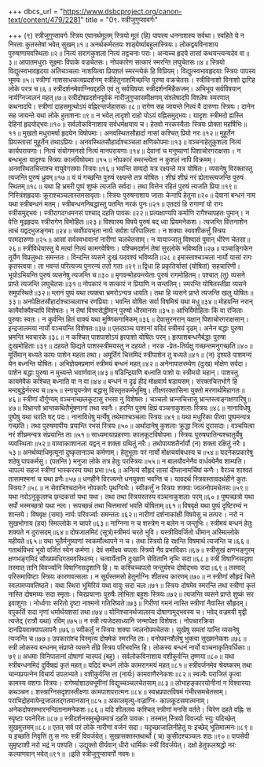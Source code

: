 +++
dbcs_url = "https://www.dsbcproject.org/canon-text/content/479/2281"
title = "0९. स्त्रीजुगुप्सावर्गः"

+++
(९) स्त्रीजुगुप्सावर्गः 
स्त्रिय एवानर्थमूलम् 
स्त्रियो मूलं (हि) पापस्य धननाशस्य सर्वथा। 
स्वहिते ये न निरताः कुतस्तेषां भवेत् सुखम्॥१॥
अनर्थकर्मरतयः शाठ्‍येर्ष्याबहुलास्त्रियः। 
लोकद्वयविनाशाय पुरुषाणामवस्थिताः॥२॥
नित्यं सरागकुशला नित्यं तद्वचनाः पराः। 
अन्यच्च हृदये तासां कथयन्त्यन्यदेव वा॥३॥
आपातमधुराः सूक्ष्माः विपाके वज्रचेतसः। 
नोपकारेण सत्कारं स्मरन्ति लघुचेतसः॥४॥
स्त्रियो विद्युत्स्वभावहृदया अतिचञ्चलाः 
नाशयित्वा प्रियशतं स्मरन्त्येकं हि विप्रियम्। 
विद्युत्स्वभावहृदयाः स्त्रियः पापस्य भूमयः॥५॥
स्त्रीणां नाशसाधकत्वप्रदर्शनम् 
स्त्रीहेतुनाशमिच्छन्ति पुरुषा वक्रचेतसः। 
स्त्रीविनाशो विनाशो द्रागिह लोके परत्र च॥६॥
स्त्रीदर्शनमेवाग्निवद्दहति 
एवं तु सर्वविषयाः स्त्रीदर्शनमिहैकजम्। 
अभिभूय सर्वविषयान् नार्यग्निज्वलनं महत्॥७॥
स्त्रीदोषप्रदर्शनपूर्वकं नारीजुगुप्सासमीक्षणम् 
संश्लेषादपि विश्लेषः स्मरणात् कथनादपि।
स्त्रीणां दाहसमुत्थोऽयं वह्निरन्तर्जहासकः॥८॥
रागेण सह जायन्ते नित्यं वै दारुणाः स्त्रियः। 
दानेन सह जायन्ते यथा लोके हुताशनाः॥९॥
न भवेत् तादृशो दाहो योऽयं वह्निसमुद्भवः। 
यादृशः स्त्रीमदो ह्यस्ति देहिनां हृदयोद्भवः॥१०॥
सर्वलोकविनाशाय सर्वधर्मक्षयाय च। 
हेतवो नरकस्यैताः स्त्रियः प्रोक्ता महर्षिभिः॥११॥
मुखतो मधुरामर्षा हृदयेन विषोपमाः। 
अनवस्थितसौहार्दा नासां कश्चित् प्रियो नरः॥१२॥
मुहूर्तेन प्रियस्तासां मुहूर्तेन तथाऽप्रियः। 
अनवस्थितसौहार्दाश्चञ्चला क्षणिकोपमाः॥१३॥
वञ्चनाहेतुकुशला नित्यं कार्यपरायणाः। 
नित्यं संयोगमनसो नित्यं मानपरायणाः॥१४॥
देवानां च मनुष्याणां पिशाचोरगराक्षसाः। 
न बन्धभूता यादृश्यः स्त्रियः कालविषोपमाः॥१५॥
नोपकारं स्मरन्त्येता न कुशलं नापि विक्रमम्। 
अनवस्थितचित्ताश्च वायुवेगसमाः स्त्रियः॥१६॥
भवन्ति सम्पदो यत्र रक्ष्यन्ते यत्र योषितः। 
व्यसनेषु विरक्तास्तु त्यजन्ति पुरुषं ध्रुवम्॥१७॥
यं यं गच्छन्ति पुरुषं रक्ष्यन्ते तत्र योषितः। 
शीघ्रं शीघ्रं नरं ह्येतास्त्यजन्ति पुरुषं स्थितम्॥१८॥
यथा हि भ्रमरी पुष्पं शुष्कं त्यजति सर्वदा। 
तथा वित्तेन रहितं पुरुषं त्यजति प्रिया॥१९॥
निस्त्रिंशहृदयाः क्रूराश्चञ्चलास्तमसावृताः। 
स्त्रियः पुरुषनाशाय जाताः केनापि हेतुना॥२०॥
देवानां बन्धनं नाम यथा स्त्रीबन्धनं मतम्। 
स्त्रीबन्धननिबद्धास्तु पतन्ति नरकं पुनः॥२१॥
एतदग्रं हि रागाणां यो रागः स्त्रीसमुद्भवः। 
स्त्रीरागदग्धमनसं पश्चाद् दहति पावकः॥२२॥
प्रत्यक्षाण्यपि कर्माणि रागैश्चापहतः पुमान्। 
न वेत्ति मूढहृदयः स्त्रीरागेण विमोहितः॥२३॥
विश्वास्य विषये पुरुषं बद् ध्वा प्रियमनेकशः। 
त्यजन्ति वित्तनाशेन त्वचं यद्वद्भुजङ्‍गमाः॥२४॥
सर्वोपायभृता नार्यः सर्वशः परिपालिताः। 
न शक्याः स्ववशीकर्त्तुं स्त्रियः परमदारुणाः॥२५॥
आसां सर्वस्वभावानां नारीणां चलचेतसाम्। 
न यायाज्जातु विश्वासं पुमान् धीरेण चेतसा॥२६॥
स्त्रीविधेयास्तु ये मर्त्या नित्यं कामगवेषिणः। 
पश्चिमदर्शनं तेषां सुरलोके भविष्यति॥२७॥
पञ्चाङ्गिकेन तूर्येण विप्रलुब्धाः समन्ततः। 
विन्दन्ति व्यसने दुःखं यदवश्यं भविष्यति॥२८॥
इमास्ताश्चञ्चला नार्यो यासां रागः कृतस्त्वया। 
ता भवन्तं परित्यज्य पुनरन्यं ततो गताः॥२९॥
द्विधा हि प्रकृतिर्यासां (योषितां) सहचारिणी। 
भूयोऽभियन्ति पुरुषं व्यसनेषु त्यजन्ति च॥३०॥
मृगवन्मोहयन्त्येताः पुरुषं रागमोहितम्। 
पश्चात् (तु) व्यसने प्राप्ते त्यजन्ति लघुचेतसः॥३१॥
नोपकारं न सत्कारं न प्रियाणि न सन्ततिम्। 
स्मरन्ति योषितस्तीव्रा व्यसने समुपस्थिते॥३२॥
म्लानं पुष्पं यथा त्यक्त्वा भ्रमरोऽन्यत्र धावति। 
तथा हि व्यसने प्राप्ते त्यजन्ति खलु योषितः॥३३॥
अनपेक्षितसौहार्दाश्चञ्चलाश्च रणप्रियाः। 
भवन्ति योषितः सर्वा विषमिश्रं यथा मधु॥३४॥
मोहयन्ति नरान् कामैर्वाक्यैश्चापि विशेषतः। 
न तेषां विश्वसेद्धीमान् पुरुषो धीरमानसः॥३५॥
आभिर्विमोहिताः किं वा रंजिताः पुरुषाः स्वतः। 
न कुर्वन्ति हितं वाक्यं यथा मुष्णिकगामिकम्॥३६॥
देवासुरनरान् यक्षान् पिशाचोरगराक्षसान्। 
इन्द्रजालमया नार्यो वञ्चयन्ति विशेषतः॥३७॥
एतदग्रञ्च पाशानां यदिदं स्त्रीमयं दृढम्। 
अनेन बद्धाः पुरुषा भ्रमन्ति भवचारके॥३८॥
न कश्चित् पाशपाशोऽयं हृत्पाशो योषितः परम्। 
हृत्पाशबन्धनैर्बद्धाः पुरुषा दुःखमोहिताः॥३९॥
दहयते छिद्यते पाशस्स्त्रीमयस्तु न दहयते। 
नरक -प्रेत-तिर्यक्षु गच्छन्तमनुगच्छति॥४०॥
मूर्तिमान् बध्यते कायः पाशेन महता तथा। 
अमूर्तिगं चित्तमिदं स्त्रीपाशेन तु बध्यते॥४१॥
(न) दृश्यते पाशमन्यं येन बध्नन्ति योषितः। 
अभिज्ञेयमप्रमाणं स्त्रीमयं बन्धनं महत्॥४२॥
अनेनापातरम्येण (दुःख) मोक्षेण सर्वदा। 
पाशेन बद्धाः पुरुषा न मुच्यन्ते भवार्णवात्॥४३॥
षडिन्द्रियाणि बध्नाति पाशो यः स्त्रीमयो महान्। 
पाशस्तु कायमेवैकं कश्चित् बध्नाति वा न वा॥४४॥
बन्धनं न दृढं हीदं मोक्षवार्य षडायसम्। 
संरक्तचित्तभोगे हि मन्दबुद्धेर्नरस्य च॥४५॥
स्नायुयन्त्रेण बद्धासु विस्तृतकर्मभूमिषु। 
तीक्ष्णरक्तासिना युक्तो मरणार्थमिहागतः॥४६॥
स्त्रीणां दौर्गुण्यम् 
वञ्चनाच्छलकूटासु रभसा नु विशेषतः। 
चञ्चलो भ्रान्तचित्तासु भ्रान्तस्त्वङ्गक्षणारिषु॥४७॥
विभ्रान्तो भ्रान्तकथितैर्भूषणानां तथा स्वनैः। 
हरन्ति पुरुषं क्षिप्रं वञ्चनाकुशलाः स्त्रियः॥४८॥
नानाविधेषु पुष्पेषु यथा चरति षट् पदः। 
नानाविधेषु मर्त्येषु तथेमाश्चञ्चलाः स्त्रियः॥४९॥
यथा मधुरिका पीत्वा पुष्पमन्यत्र गच्छति। 
तथा पुरुषमापीयः प्रयान्ति रभसं स्त्रियः॥५०॥
अर्थादानेषु कुशलाः क्रुद्धा नित्यं दुरासदाः। 
वञ्चयित्वा नरं शीघ्रमन्यत्र संप्रयान्ति ताः॥५१॥
साध्यमायाप्रहरणाः कालकूटविषोपमाः। 
स्त्रियः पुरुषघातिन्यश्चातुर्येषु व्यवस्थिताः॥५२॥
वाय्वाकाशानला यद्वन् न शक्ता ग्रथितुं नरैः। 
तथोपायशतैर्नार्यो (न) शक्ता रक्षितुं नरैः॥५३॥
अनर्थव्याधिमृत्यूनां दुष्कृतानाञ्च कर्मणाम्। 
हेतुभूताः परं नार्यो मोक्षचर्याबधस्य च॥५४॥
यदनेकप्रकारेषु शठेषु पापकर्मसु। 
(पतन्ति ) मनुजा लोके तत्र हेतुः परस्त्रियः॥५५॥
न बालयौवनेनैव वार्धक्येनैव शाम्यति।
चापल्यं सहजं स्त्रीणां भास्करस्य यथा प्रभा॥५६॥
अनित्यं सौहृदं तासां दीप्तानामर्चिषां कणैः। 
वैरञ्च शाश्वतं तासामश्मनां च यथा व्रणैः॥५७॥
धनहीने विरज्यन्ते धनयुक्ता भवन्ति च। 
यावदर्थ स्त्रियस्तावदर्थहीने कुतः स्त्रियः?॥५८॥
न सेवाभिश्चदानेन नोपकारैः पृथग्विधैः। 
स्वीकर्त्तुं न स्त्रियः शक्याः ज्वलनोपमचेतसः॥५९॥
यथा नरोऽनुकूलश्च छन्दकर्त्ता यथा यथा। 
तथा तथा स्त्रियस्तस्य वञ्चनाकुशलाः परम्॥६०॥
पुष्पच्छत्रो यथा सर्पो भस्मच्छत्रो यथा नलः। 
रूपच्छन्नं तथा चित्तमासां भवति योषिताम्॥६१॥
विषवृक्षे यथा पुष्पं दृष्टिरम्यं न शान्तये। 
विषवृक्ष (समा) नार्यः परिवर्ज्याः समन्ततः॥६२॥
नारीणां दर्शनाकांक्षी विषयेसु च तत्परः। 
नरो न सुखभोगाय (हय) स्मिल्लोके न चापरे॥६३॥
नाग्निना न च शस्त्रेण न बलेन न जन्तुभिः। 
स्त्रीमयं बन्धनं हेतुः शक्यते न दुरासदम्॥६४॥
दोषजालमिदं (सूत्रं)स्त्रीमयं चरते भुवि। 
यस्त्रीविवर्जितो धीमान् अस्मिल्लोके महीयते॥६५॥
यथा भूतैर्मनुष्याणां स्वकर्मोत्थापने न च। 
तथा स्त्रियो हि रक्षन्ति विषमार्थ त्यजन्ति च॥६६॥
गतार्थविभवं भूयो वर्जितं स्वेन कर्मणा। 
देवं समीक्ष्य चपलाः स्त्रियो नैव प्रभाविकाः॥६७॥
स्त्रीसुखं क्षणभङ्गुरम् 
क्षणभङ्गमिदं सौख्यमधिगतमवस्थितम्। 
चत्वार्येतानि दुःखानि सेवितानि नृभिः सदा॥६८॥
स्त्री विषाग्निसदृशा 
तस्मात् तानि विवर्ज्यानि विषाग्निसदृशानि हि। 
यः कश्चिच्चपलो जन्तुर्यश्च दोषोद्भवः सदा॥६९॥
तस्मात् परिसमाविष्टाः स्त्रियः कारणवत्सलाः। 
न सूर्यस्तमसो हेतुर्नाग्निः शीतस्य कारणम्॥७०॥
न स्त्रीणां सौहृदं चित्ते स्वल्पमप्यवतिष्ठते। 
यथा स्थिरा भूमिरियं यथा वायुः सदा चलः॥७१॥
स्त्रियः दोषमेव स्मरन्ति 
तथा स्त्रीणां कृतं नास्ति दोषमय्यः सदा स्मृताः। 
चिरप्रयत्नाः पुरुषैः लोभिता बहुशः स्त्रियः॥७२॥
त्यजन्ति व्यसने प्राप्ते शुष्कं सर इवाशुगाः। 
नोर्ध्वगाः सरितो दृष्टा नाश्मनो गतिरिष्यते॥७३॥
गिरीणां गमनं नास्ति स्त्रीणां नैवास्ति सौहृदम्। 
वपुकर्ति सदा नृणां धर्मार्थयशसां तथा॥७४॥
योनिश्चानर्थजालस्य दोषाणामुद्भवस्य च। 
भवेद् वज्रमयी मृद्वी त्यजेद् (रात्रौ यथा) रविम्॥७५॥
न स्त्री त्यजेदसाध्यानि जन्मापेक्षा विशेषतः। 
नोपचारक्रिया दानप्रियवाक्यापलापनैः॥७६॥
स्वीकर्तुं न स्त्रियः शक्या ज्वलनोपमचेतसः। 
सुखेषु समतां यान्ति व्यसनेषु त्यजन्ति च॥७७॥
उपकारांश्च विस्मृत्य दोषमेकं स्मरन्ति ताः। 
वनोपवनशैलेषु भुक्त्वा सुखमनेकशः॥७८॥
स्त्री लोकस्य बन्धनम् 
संप्राप्ते व्यसने तीव्रे स्त्रिय परिभवन्ति हि। 
लोकस्य बन्धनं नार्यो वञ्चनाकृतिवर्धिकाः॥७९॥
अधमाः विनिपातानां दोषाणां चास्पदं (बहु)। 
सर्वलोकविनाशाय वशीकुर्वन्ति तृष्णया॥८०॥
यथा स्त्रीबन्धनमिदं दुर्विषह्यं कृतं महत्॥ 
यदिदं बन्धनं लोके कामरागमयं महत्॥८१॥
स्त्रीवर्जनमेव श्रेयष्करम् 
तथा चान्यप्रयत्नेन विचार्य उपलभ्यते। 
वशीकुर्वन्ति ता (नार्यः) कामवाणैरनेकशः॥८२॥
स्वल्पैः पराजितं कृत्वा कामस्य वशगाः स्त्रियः। 
रागेर्ष्याशाठ्यभूमीनां विद्युच्चञ्चलचेतसाम्॥८३॥
लोभाहङ्कारयोनीनां न विश्वास्याः कथञ्चन। 
शस्त्राग्निसदृशास्तीक्ष्णाः कामपाशपरात्मनः॥८४॥
स्वभ्रप्रपातविषमं गंभीरसमचेतसाम्। 
पराभिद्रोहमायेन्द्रजालतद्गतमानसान्॥८५॥
अकालमृत्यु-वज्राग्नि- कालकूटसमात्मनाम्। 
अनेकदोषसम्भारनन्दितानामनेकशः॥८६॥
यदि शीललवः कश्चित् स्त्रीणां मनसि वर्तते। 
चिरेण दहते वह्निः स स्पृष्टाः पवनेरितः॥८७॥
स्त्रीदर्शनसमुच्छ्रेयमात्रं दहति पावकः। 
तस्मात् स्त्रियो विवर्ज्याः स्युः यदिच्छेत् सुखमुत्तमम्॥८८॥
एतत् सर्व परं लोके नारीणां वर्जनं सदा। 
यदृच्छाजालिनीहेतुं यः इच्छेद् भूतिमात्मनः॥८९॥
य इच्छति निवृत्तिं तु स नरः स्त्रीं विवर्जयेत्। 
सुखासक्तस्तथार्थो (  च) कुसीदश्चञ्चलः शठः॥९०॥
पापसेवी  सुमृष्टाशी नरो भद्रं न पश्यति। 
उद्युक्तो वीर्यवान् धीरो धार्मिकः स्त्रीं विवर्जयेत्। 
दक्षो हेतुफलश्रद्धो नरः कल्याणवान् भवेत्॥९१॥
॥इति स्त्रीजुगुप्सावर्गो नवमः॥

